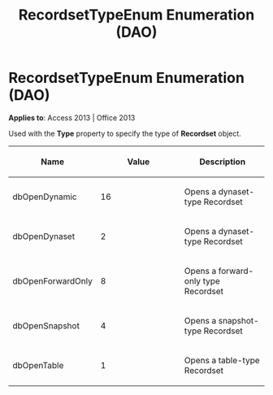 ﻿---
title: RecordsetTypeEnum Enumeration (DAO)
TOCTitle: RecordsetTypeEnum Enumeration
ms:assetid: 674020f3-bcf3-884d-1c6a-7db794a6606a
ms:mtpsurl: https://msdn.microsoft.com/en-us/library/Ff195231(v=office.15)
ms:contentKeyID: 48545357
ms.date: 09/18/2015
mtps_version: v=office.15
---

# RecordsetTypeEnum Enumeration (DAO)


**Applies to**: Access 2013 | Office 2013

Used with the **Type** property to specify the type of **Recordset** object.

<table>
<colgroup>
<col style="width: 33%" />
<col style="width: 33%" />
<col style="width: 33%" />
</colgroup>
<thead>
<tr class="header">
<th><p>Name</p></th>
<th><p>Value</p></th>
<th><p>Description</p></th>
</tr>
</thead>
<tbody>
<tr class="odd">
<td><p>dbOpenDynamic</p></td>
<td><p>16</p></td>
<td><p>Opens a dynaset-type Recordset</p></td>
</tr>
<tr class="even">
<td><p>dbOpenDynaset</p></td>
<td><p>2</p></td>
<td><p>Opens a dynaset-type Recordset</p></td>
</tr>
<tr class="odd">
<td><p>dbOpenForwardOnly</p></td>
<td><p>8</p></td>
<td><p>Opens a forward-only type Recordset</p></td>
</tr>
<tr class="even">
<td><p>dbOpenSnapshot</p></td>
<td><p>4</p></td>
<td><p>Opens a snapshot-type Recordset</p></td>
</tr>
<tr class="odd">
<td><p>dbOpenTable</p></td>
<td><p>1</p></td>
<td><p>Opens a table-type Recordset</p></td>
</tr>
</tbody>
</table>

